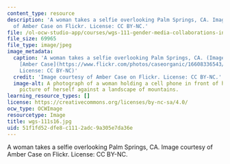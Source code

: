 ```yaml
---
content_type: resource
description: 'A woman takes a selfie overlooking Palm Springs, CA. Image courtesy
  of Amber Case on Flickr. License: CC BY-NC.'
file: /ol-ocw-studio-app/courses/wgs-111-gender-media-collaborations-in-feminism-and-technology-spring-2016/51f1fd52dfe8c1112adc9a305e7da36e_wgs-111s16.jpg
file_size: 69965
file_type: image/jpeg
image_metadata:
  caption: 'A woman takes a selfie overlooking Palm Springs, CA. (Image courtesy of
    [Amber Case](https://www.flickr.com/photos/caseorganic/16608336543/) on Flickr.
    License: CC BY-NC)'
  credit: 'Image courtesy of Amber Case on Flickr. License: CC BY-NC.'
  image-alt: A photograph of a woman holding a cell phone in front of her taking a
    picture of herself against a landscape of mountains.
learning_resource_types: []
license: https://creativecommons.org/licenses/by-nc-sa/4.0/
ocw_type: OCWImage
resourcetype: Image
title: wgs-111s16.jpg
uid: 51f1fd52-dfe8-c111-2adc-9a305e7da36e
---
```

A woman takes a selfie overlooking Palm Springs, CA. Image courtesy of Amber Case on Flickr. License: CC BY-NC.